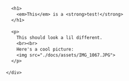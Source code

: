 <html>
  <body>
    <link rel="icon" href="./docs/assets/IMG_1067.JPG">
    <div>
    
      <h1>
        <em>This</em> is a <strong>test!</strong>
      </h1>
      
      <p>
        This should look a lil different.
        <br><br>
        Here's a cool picture:
        <img src="./docs/assets/IMG_1067.JPG">
      </p>
      
    </div>
    
  </body>
</html>
